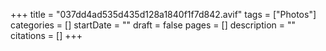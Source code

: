 +++
title = "037dd4ad535d435d128a1840f1f7d842.avif"
tags = ["Photos"]
categories = []
startDate = ""
draft = false
pages = []
description = ""
citations = []
+++

